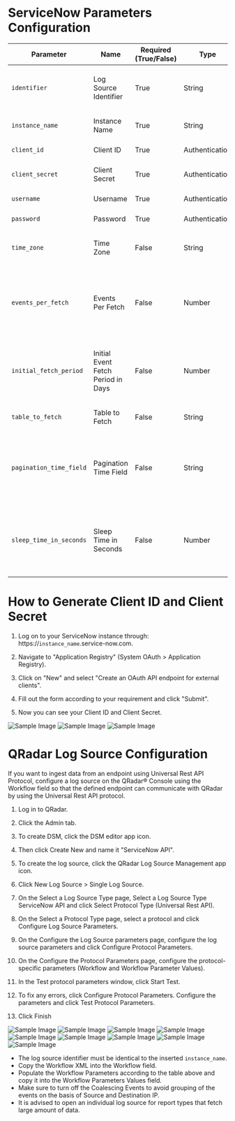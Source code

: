 # ServiceNow Parameters Configuration
| Parameter                        | Name                                    | Required (True/False) | Type            | Description                                                                                           | Default Value |
|----------------------------------|-----------------------------------------|-----------------------|-----------------|-------------------------------------------------------------------------------------------------------|---------------|
| `identifier`                     | Log Source Identifier                   | True                  | String          | The log source identifier to post the events to.                                                     |               |
| `instance_name`                       | Instance Name                               | True                  | String          | ServiceNow instance name.                                                                                  |  |
| `client_id`                      | Client ID                        | True                  | Authentication  | ServiceNow client ID. |               |
| `client_secret`                  | Client Secret                              | True                  | Authentication  | ServiceNow client secret. |               |
| `username`                      | Username                        | True                  | Authentication  | ServiceNow user name. |               |
| `password`                  | Password                              | True                  | Authentication  | ServiceNow password. |               |
| `time_zone`                      | Time Zone                               | False                 | String          | The timezone used in ServiceNow.                                                                      | `UTC`         |
| `events_per_fetch`                | Events Per Fetch                         | False                 | Number          | Max number of records to return per fetch. Note: a large fetch may cause timeout errors.               | `10000`         |
| `initial_fetch_period`     | Initial Event Fetch Period in Days      | False                 | Number          | Number of days in the past from which events will be initially retrieved.                            | `7`           |
| `table_to_fetch`                   | Table to Fetch                            | False                 | String          | Table name to fetch events from.                                                        |  |
| `pagination_time_field`                | Pagination Time Field | False                 | String          | The updated time field name (according to the table field name) for pagination.                          | `sys_updated_on` |
| `sleep_time_in_seconds`                | Sleep Time in Seconds | False                 | Number          | The downtime for the connector after it is in sync with the server (Min: 0).                          | `20` |


# How to Generate Client ID and Client Secret
1. Log on to your ServiceNow instance through: https://`instance_name`.service-now.com.

2. Navigate to "Application Registry" (System OAuth > Application Registry).

3. Click on "New" and select "Create an OAuth API endpoint for external clients".

4. Fill out the form according to your requirement and click "Submit".

5. Now you can see your Client ID and Client Secret.

![Sample Image](SN1.png)
![Sample Image](SN2.png)
![Sample Image](SN3.png)


# QRadar Log Source Configuration
If you want to ingest data from an endpoint using Universal Rest API Protocol, configure a log source on the QRadar® Console using the Workflow field so that the defined endpoint can communicate with QRadar by using the Universal Rest API protocol.

1. Log in to QRadar.

2. Click the Admin tab.

3. To create DSM, click the DSM editor app icon.

4. Then click Create New and name it "ServiceNow API".

4. To create the log source, click the QRadar Log Source Management app icon.

5. Click New Log Source > Single Log Source.

6. On the Select a Log Source Type page, Select a Log Source Type ServiceNow API and click Select Protocol Type (Universal Rest API).

7. On the Select a Protocol Type page, select a protocol and click Configure Log Source Parameters.

8. On the Configure the Log Source parameters page, configure the log source parameters and click Configure Protocol Parameters.

9. On the Configure the Protocol Parameters page, configure the protocol-specific parameters (Workflow and Workflow Parameter Values).

10. In the Test protocol parameters window, click Start Test.

10. To fix any errors, click Configure Protocol Parameters. Configure the parameters and click Test Protocol Parameters.

11. Click Finish

![Sample Image](q1.png)
![Sample Image](q2.png)
![Sample Image](q3.png)
![Sample Image](q4.png)
![Sample Image](q5.png)
![Sample Image](q6.png)
![Sample Image](q7.png)
![Sample Image](q8.png)
![Sample Image](q9.png)


- The log source identifier must be identical to the inserted `instance_name`.
- Copy the Workflow XML into the Workflow field.
- Populate the Workflow Parameters according to the table above and copy it into the Workflow Parameters Values field.
- Make sure to turn off the Coalescing Events to avoid grouping of the events on the basis of Source and Destination IP.
- It is advised to open an individual log source for report types that fetch large amount of data.

